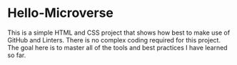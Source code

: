 # Hello-Microverse
This is a simple HTML and CSS project that shows how best to make use of GitHub and Linters. There is no complex coding required for this project. The goal here is to master all of the tools and best practices I have learned so far.

